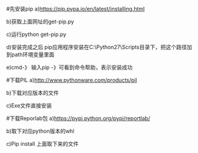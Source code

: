 #先安装pip
a)https://pip.pypa.io/en/latest/installing.html

b)获取上面网址的get-pip.py

c)运行python get-pip.py

d)安装完成之后 pip应用程序安装在C:\Python27\Scripts目录下，把这个路径加到path环境变量里面

e)cmd-》 输入pip -》可看到命令帮助，表示安装成功

#下载PIL
a)http://www.pythonware.com/products/pil

b)下载对应版本的文件

c)Exe文件直接安装

#下载Reporlab包
a)https://pypi.python.org/pypi/reportlab/

b)取下对应python版本的whl

c)Pip install 上面取下来的文件
